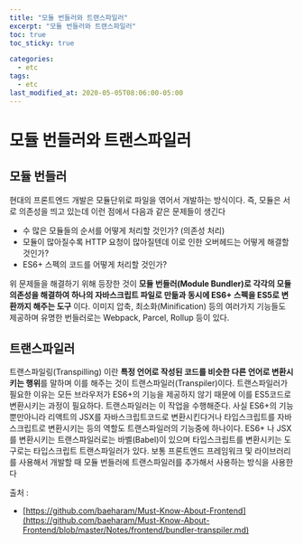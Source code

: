 ```yaml
---
title: "모듈 번들러와 트랜스파일러"
excerpt: "모듈 번들러와 트랜스파일러"
toc: true
toc_sticky: true

categories:
  - etc
tags:
  - etc
last_modified_at: 2020-05-05T08:06:00-05:00
---
```


# 모듈 번들러와 트랜스파일러


## 모듈 번들러

현대의 프론트엔드 개발은 모듈단위로 파일을 엮어서 개발하는 방식이다. 즉, 모듈은 서로 의존성을 띄고 있는데 이런 점에서 다음과 같은 문제들이 생긴다

+ 수 많은 모듈들의 순서를 어떻게 처리할 것인가? (의존성 처리)
+ 모듈이 많아질수록 HTTP 요청이 많아질텐데 이로 인한 오버헤드는 어떻게 해결할 것인가? 
+ ES6+ 스펙의 코드를 어떻게 처리할 것인가?

위 문제들을 해결하기 위해 등장한 것이 **모듈 번들러(Module Bundler)로 각각의 모듈 의존성을 해결하여 하나의 자바스크립트 파일로 만듦과 동시에 ES6+ 스펙을 ES5로 변환까지 해주는 도구** 이다. 이미지 압축, 최소화(Minification) 등의 여러가지 기능들도 제공하며 유명한 번들러로는 Webpack, Parcel, Rollup 등이 있다.

## 트랜스파일러

트랜스파일링(Transpilling) 이란 **특정 언어로 작성된 코드를 비슷한 다른 언어로 변환시키는 행위**를 말하며  이를 해주는 것이 트랜스파일러(Transpiler)이다. 트랜스파일러가 필요한 이유는 모든 브라우저가 ES6+의 기능을 제공하지 않기 때문에 이를 ES5코드로 변환시키는 과정이 필요하다. 트랜스파일러는 이 작업을 수행해준다. 사실 ES6+의 기능 뿐만아니라 리액트의 JSX를 자바스크립트코드로 변환시킨다거나 타입스크립트를 자바스크립트로 변환시키는 등의 역할도 트랜스파일러의 기능중에 하나이다. ES6+ 나 JSX를 변환시키는 트랜스파일러로는 바벨(Babel)이 있으며 타입스크립트를 변환시키는 도구로는 타입스크립트 트랜스파일러가 있다. 보통 프론트엔드 프레임워크 및 라이브러리를 사용해서 개발할 때 모듈 번들러에 트랜스파일러를 추가해서 사용하는 방식을 사용한다


출처 :

+ [https://github.com/baeharam/Must-Know-About-Frontend](https://github.com/baeharam/Must-Know-About-Frontend/blob/master/Notes/frontend/bundler-transpiler.md)